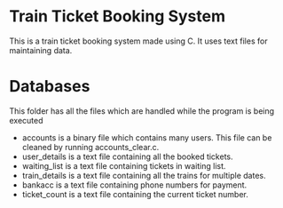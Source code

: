 # Train Ticket Booking System
 This is a train ticket booking system made using C.
 It uses text files for maintaining data.

# Databases
This folder has all the files which are handled while the program is being executed
* accounts is a binary file which contains many users. This file can be cleaned by running accounts_clear.c.
* user_details is a text file containing all the booked tickets.
* waiting_list is a text file containing tickets in waiting list.
* train_details is a text file containing all the trains for multiple dates.
* bankacc is a text file containing phone numbers for payment.
* ticket_count is a text file containing the current ticket number.


